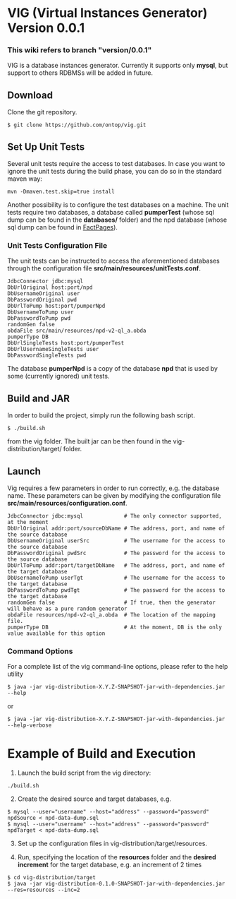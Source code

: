 # VIG (Virtual Instances Generator) Version 0.0.1

### This wiki refers to branch "version/0.0.1"

VIG is a database instances generator. Currently it supports only __mysql__, but support to others RDBMSs will be added in future.

## Download

Clone the git repository. 

~~~~~~~~~~~~~~~~~~~
$ git clone https://github.com/ontop/vig.git
~~~~~~~~~~~~~~~~~~~

## Set Up Unit Tests

Several unit tests require the access to test databases. In case you want to ignore the unit tests during the build phase, you can do so in the standard maven way:

~~~~~~~~~~~~~~~~~~
mvn -Dmaven.test.skip=true install
~~~~~~~~~~~~~~~~~~

Another possibility is to configure the test databases on a machine. The unit tests require two databases, a database called **pumperTest** (whose sql dump can be found in the __databases/__ folder) and the npd database (whose sql dump can be found in [FactPages](http://sws.ifi.uio.no/project/npd-v2/)).

### Unit Tests Configuration File
The unit tests can be instructed to access the aforementioned databases through the configuration file **src/main/resources/unitTests.conf**. 

~~~~~~~~~
JdbcConnector jdbc:mysql
DbUrlOriginal host:port/npd
DbUsernameOriginal user
DbPasswordOriginal pwd
DbUrlToPump host:port/pumperNpd
DbUsernameToPump user
DbPasswordToPump pwd
randomGen false
obdaFile src/main/resources/npd-v2-ql_a.obda
pumperType DB
DbUrlSingleTests host:port/pumperTest
DbUrlUsernameSingleTests user
DbPasswordSingleTests pwd
~~~~~~~~~

The database **pumperNpd** is a copy of the database **npd** that is used by some (currently ignored) unit tests. 

## Build and JAR
In order to build the project, simply run the following bash script.

~~~~~~~
$ ./build.sh
~~~~~~~

from the vig folder. The built jar can be then found in the vig-distribution/target/ folder.

## Launch

Vig requires a few parameters in order to run correctly, e.g. the database name. These parameters can be given by modifying the configuration file **src/main/resources/configuration.conf**.

~~~~~~
JdbcConnector jdbc:mysql             # The only connector supported, at the moment
DbUrlOriginal addr:port/sourceDbName # The address, port, and name of the source database
DbUsernameOriginal userSrc           # The username for the access to the source database
DbPasswordOriginal pwdSrc            # The password for the access to the source database
DbUrlToPump addr:port/targetDbName   # The address, port, and name of the target database
DbUsernameToPump userTgt             # The username for the access to the target database
DbPasswordToPump pwdTgt              # The password for the access to the target database
randomGen false                      # If true, then the generator will behave as a pure random generator
obdaFile resources/npd-v2-ql_a.obda  # The location of the mapping file. 
pumperType DB                        # At the moment, DB is the only value available for this option
~~~~~~
### Command Options

For a complete list of the vig command-line options, please refer to the help utility

~~~~~~~~
$ java -jar vig-distribution-X.Y.Z-SNAPSHOT-jar-with-dependencies.jar --help
~~~~~~~~

or 

~~~~~~~~
$ java -jar vig-distribution-X.Y.Z-SNAPSHOT-jar-with-dependencies.jar --help-verbose
~~~~~~~~

# Example of Build and Execution

1) Launch the build script from the vig directory:

~~~~~~
./build.sh
~~~~~~

2) Create the desired source and target databases, e.g.

~~~~~
$ mysql --user="username" --host="address" --password="password" npdSource < npd-data-dump.sql
$ mysql --user="username" --host="address" --password="password" npdTarget < npd-data-dump.sql
~~~~~

3) Set up the configuration files in vig-distribution/target/resources.

4) Run, specifying the location of the __resources__ folder and the __desired increment__ for the target database, e.g. an increment of 2 times

~~~~~~~~
$ cd vig-distribution/target
$ java -jar vig-distribution-0.1.0-SNAPSHOT-jar-with-dependencies.jar --res=resources --inc=2
~~~~~~~~
